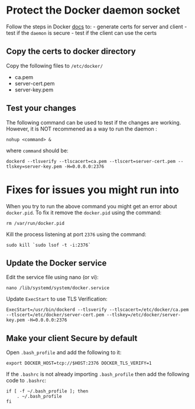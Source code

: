 # Protect the Docker daemon socket

Follow the steps in Docker [docs](https://docs.docker.com/engine/security/https/) to:
    - generate certs for server and client
    - test if the `daemon` is secure
    - test if the client can use the certs


## Copy the certs to docker directory

Copy the following files to `/etc/docker/`
 - ca.pem
 - server-cert.pem
 - server-key.pem

## Test your changes
The following command can be used to test if the changes are working. However, it is NOT recommened as a way to run the daemon :
```
nohup <command> &
```
where `command` should be: 
```
dockerd --tlsverify --tlscacert=ca.pem --tlscert=server-cert.pem --tlskey=server-key.pem -H=0.0.0.0:2376
```

# Fixes for issues you might run into

When you try to run the above command you might get an error about `docker.pid`. To fix it remove the `docker.pid` using the command:
```
rm /var/run/docker.pid
```

Kill the process listening at port `2376` using the command:
```
sudo kill `sudo lsof -t -i:2376`
```

## Update the Docker service 

Edit the service file using nano (or vi): 
```
nano /lib/systemd/system/docker.service
```

Update `ExecStart` to use TLS Verification:
```
ExecStart=/usr/bin/dockerd --tlsverify --tlscacert=/etc/docker/ca.pem --tlscert=/etc/docker/server-cert.pem --tlskey=/etc/docker/server-key.pem -H=0.0.0.0:2376
```

## Make your client Secure by default 

Open `.bash_profile` and add the following to it:
```
export DOCKER_HOST=tcp://$HOST:2376 DOCKER_TLS_VERIFY=1
```

If the `.bashrc` is not already importing `.bash_profile` then add the following code to `.bashrc`:
```
if [ -f ~/.bash_profile ]; then
    . ~/.bash_profile
fi
```

